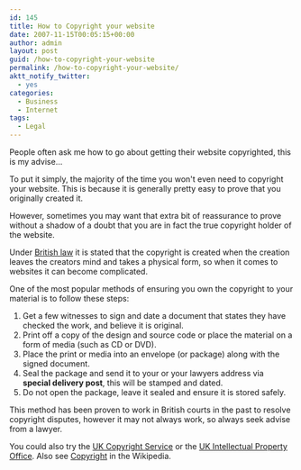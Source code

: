 ```yaml
---
id: 145
title: How to Copyright your website
date: 2007-11-15T00:05:15+00:00
author: admin
layout: post
guid: /how-to-copyright-your-website
permalink: /how-to-copyright-your-website/
aktt_notify_twitter:
  - yes
categories:
  - Business
  - Internet
tags:
  - Legal
---
```

<p class="lead">
  People often ask me how to go about getting their website copyrighted, this is my advise&#8230;
</p>

<!--more-->To put it simply, the majority of the time you won't even need to copyright your website. This is because it is generally pretty easy to prove that you originally created it.

However, sometimes you may want that extra bit of reassurance to prove without a shadow of a doubt that you are in fact the true copyright holder of the website.

Under [British law](http://www.opsi.gov.uk/acts/acts1988/Ukpga_19880048_en_1.htm) it is stated that the copyright is created when the creation leaves the creators mind and takes a physical form, so when it comes to websites it can become complicated.

One of the most popular methods of ensuring you own the copyright to your material is to follow these steps:

  1. Get a few witnesses to sign and date a document that states they have checked the work, and believe it is original.
  2. Print off a copy of the design and source code or place the material on a form of media (such as CD or DVD).
  3. Place the print or media into an envelope (or package) along with the signed document.
  4. Seal the package and send it to your or your lawyers address via **special delivery post**, this will be stamped and dated.
  5. Do not open the package, leave it sealed and ensure it is stored safely.

This method has been proven to work in British courts in the past to resolve copyright disputes, however it may not always work, so always seek advise from a lawyer.

You could also try the [UK Copyright Service](http://www.copyrightservice.co.uk/) or the [UK Intellectual Property Office](http://www.ipo.gov.uk/copy.htm). Also see [Copyright](http://en.wikipedia.org/wiki/Copyright) in the Wikipedia.